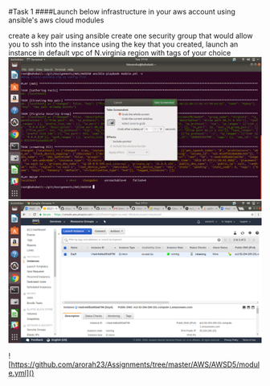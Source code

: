 #Task 1
####Launch below infrastructure in your aws account using ansible's aws cloud modules

create a key pair using ansible
create one security group that would allow you to ssh into the instance
using the key that you created, launch an instance in default vpc of N.virginia region with tags of your choice
![](Task1.png)
![](Task1.1.png)

![https://github.com/arorah23/Assignments/tree/master/AWS/AWSD5/module.yml]()
